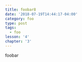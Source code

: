 ```yaml
---
title: foobar8
date: '2018-07-19T14:44:17-04:00'
category: foo
type: post
tags:
  - foo
lesson: '4'
chapter: '3'
---
```

foobar
